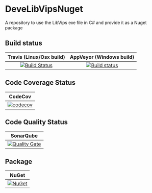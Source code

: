 # DeveLibVipsNuget
A repository to use the LibVips exe file in C# and provide it as a Nuget package

## Build status

| Travis (Linux/Osx build) | AppVeyor (Windows build) |
|:------------------------:|:------------------------:|
| [![Build Status](https://travis-ci.org/devedse/DeveLibVipsNuget.svg?branch=master)](https://travis-ci.org/devedse/DeveLibVipsNuget) | [![Build status](https://ci.appveyor.com/api/projects/status/2kfmf49aq7dl3jhl?svg=true)](https://ci.appveyor.com/project/devedse/develibvipsnuget) |

## Code Coverage Status

| CodeCov |
|:-------:|
| [![codecov](https://codecov.io/gh/devedse/DeveLibVipsNuget/branch/master/graph/badge.svg)](https://codecov.io/gh/devedse/DeveLibVipsNuget) |

## Code Quality Status

| SonarQube |
|:---------:|
| [![Quality Gate](https://sonarcloud.io/api/project_badges/measure?project=DeveLibVipsNuget&metric=alert_status)](https://sonarcloud.io/dashboard?id=DeveLibVipsNuget) |

## Package

| NuGet |
|:-----:|
| [![NuGet](https://img.shields.io/nuget/v/DeveLibVipsNuget.svg)](https://www.nuget.org/packages/DeveLibVipsNuget/) |